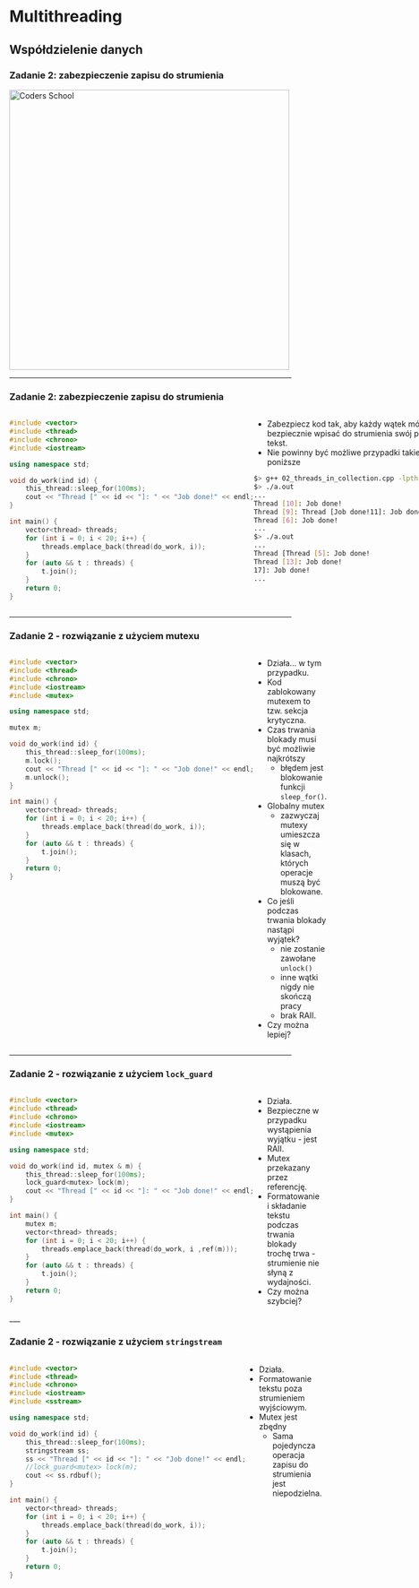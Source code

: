 <!-- .slide: data-background="#111111" -->

# Multithreading

## Współdzielenie danych

### Zadanie 2: zabezpieczenie zapisu do strumienia

<a href="https://coders.school">
    <img width="500" data-src="../coders_school_logo.png" alt="Coders School" class="plain">
</a>

___

### Zadanie 2: zabezpieczenie zapisu do strumienia

<div style="display: flex;">

<div>

```c++
#include <vector>
#include <thread>
#include <chrono>
#include <iostream>

using namespace std;

void do_work(ind id) {
    this_thread::sleep_for(100ms);
    cout << "Thread [" << id << "]: " << "Job done!" << endl;
}

int main() {
    vector<thread> threads;
    for (int i = 0; i < 20; i++) {
        threads.emplace_back(thread(do_work, i));
    }
    for (auto && t : threads) {
        t.join();
    }
    return 0;
}
```
<!-- .element: style="width: 99%;" -->
</div><!-- .element: style="font-size: .9em;" -->

<div>

<div>

* <!-- .element: class="fragment fade-in" --> Zabezpiecz kod tak, aby każdy wątek mógł bezpiecznie wpisać do strumienia swój pełny tekst.
* <!-- .element: class="fragment fade-in" --> Nie powinny być możliwe przypadki takie jak poniższe

```bash
$> g++ 02_threads_in_collection.cpp -lpthread
$> ./a.out
...
Thread [10]: Job done!
Thread [9]: Thread [Job done!11]: Job done!
Thread [6]: Job done!
...
$> ./a.out
...
Thread [Thread [5]: Job done!
Thread [13]: Job done!
17]: Job done!
...
```
<!-- .element: class="fragment fade-in" style="width: 100%; transform: scale(.98);" -->
</div><!-- .element: class="fragment fade-in" style="font-size: .9em; background-color: #8B3536; padding: 9px 0 0 0; margin: 22px 0;" -->

</div>

</div>

___

### Zadanie 2 - rozwiązanie z użyciem mutexu

<div style="display: flex;">

<div>

```c++
#include <vector>
#include <thread>
#include <chrono>
#include <iostream>
#include <mutex>

using namespace std;

mutex m;

void do_work(ind id) {
    this_thread::sleep_for(100ms);
    m.lock();
    cout << "Thread [" << id << "]: " << "Job done!" << endl;
    m.unlock();
}

int main() {
    vector<thread> threads;
    for (int i = 0; i < 20; i++) {
        threads.emplace_back(thread(do_work, i));
    }
    for (auto && t : threads) {
        t.join();
    }
    return 0;
}
```
<!-- .element: style="width: 100%;" -->
</div><!-- .element: style="font-size: .72em;" -->

<div>

* <!-- .element: class="fragment fade-in" --> Działa... w tym przypadku.
* <!-- .element: class="fragment fade-in" --> Kod zablokowany mutexem to tzw. sekcja krytyczna.
* <!-- .element: class="fragment fade-in" --> Czas trwania blokady musi być możliwie najkrótszy
    * <!-- .element: class="fragment fade-in" --> błędem jest blokowanie funkcji <code>sleep_for()</code>.
* <!-- .element: class="fragment fade-in" --> Globalny mutex
    * <!-- .element: class="fragment fade-in" --> zazwyczaj mutexy umieszcza się w klasach, których operacje muszą być blokowane.
* <!-- .element: class="fragment fade-in" --> Co jeśli podczas trwania blokady nastąpi wyjątek?
    * <!-- .element: class="fragment fade-in" --> nie zostanie zawołane <code>unlock()</code>
    * <!-- .element: class="fragment fade-in" --> inne wątki nigdy nie skończą pracy
    * <!-- .element: class="fragment fade-in" --> brak RAII.
* <!-- .element: class="fragment fade-in" --> Czy można lepiej?

</div><!-- .element: class="fragment fade-in" style="background-color: #8B3536;" -->

</div>

___

### Zadanie 2 - rozwiązanie z użyciem `lock_guard`

<div style="display: flex;">

<div>

```c++
#include <vector>
#include <thread>
#include <chrono>
#include <iostream>
#include <mutex>

using namespace std;

void do_work(ind id, mutex & m) {
    this_thread::sleep_for(100ms);
    lock_guard<mutex> lock(m);
    cout << "Thread [" << id << "]: " << "Job done!" << endl;
}

int main() {
    mutex m;
    vector<thread> threads;
    for (int i = 0; i < 20; i++) {
        threads.emplace_back(thread(do_work, i ,ref(m)));
    }
    for (auto && t : threads) {
        t.join();
    }
    return 0;
}
```
<!-- .element: style="width: 100%;" -->
</div><!-- .element: style="font-size: .72em;" -->

<div>

* <!-- .element: class="fragment fade-in" --> Działa.
* <!-- .element: class="fragment fade-in" --> Bezpieczne w przypadku wystąpienia wyjątku  - jest RAII.
* <!-- .element: class="fragment fade-in" --> Mutex przekazany przez referencję.
* <!-- .element: class="fragment fade-in" --> Formatowanie i składanie tekstu podczas trwania blokady trochę trwa - strumienie nie słyną z wydajności.
* <!-- .element: class="fragment fade-in" --> Czy można szybciej?

</div><!-- .element: class="fragment fade-in" style="background-color: #8B3536;" -->

</div>
___

### Zadanie 2 - rozwiązanie z użyciem `stringstream`

<div style="display: flex;">

<div>

```c++
#include <vector>
#include <thread>
#include <chrono>
#include <iostream>
#include <sstream>

using namespace std;

void do_work(ind id) {
    this_thread::sleep_for(100ms);
    stringstream ss;
    ss << "Thread [" << id << "]: " << "Job done!" << endl;
    //lock_guard<mutex> lock(m);
    cout << ss.rdbuf();
}

int main() {
    vector<thread> threads;
    for (int i = 0; i < 20; i++) {
        threads.emplace_back(thread(do_work, i));
    }
    for (auto && t : threads) {
        t.join();
    }
    return 0;
}
```
<!-- .element: style="width: 100%;" -->
</div><!-- .element: style="font-size: .72em;" -->

<div>

* <!-- .element: class="fragment fade-in" --> Działa.
* <!-- .element: class="fragment fade-in" --> Formatowanie tekstu poza strumieniem wyjściowym.
* <!-- .element: class="fragment fade-in" --> Mutex jest zbędny
    * <!-- .element: class="fragment fade-in" --> Sama pojedyncza operacja zapisu do strumienia jest niepodzielna.

</div><!-- .element: class="fragment fade-in" style="background-color: #8B3536;" -->

</div>
